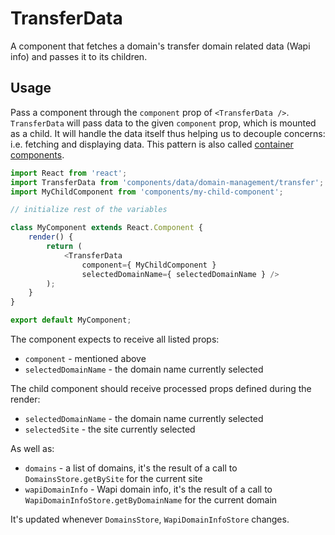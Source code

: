 TransferData
============

A component that fetches a domain's transfer domain related data (Wapi info) and passes it to its children.

## Usage

Pass a component through the `component` prop of `<TransferData />`. `TransferData` will pass data to the given `component` prop, which is mounted as a child.
It will handle the data itself thus helping us to decouple concerns: i.e. fetching and displaying data. This pattern is also called [container components](https://medium.com/@learnreact/container-components-c0e67432e005).

```js
import React from 'react';
import TransferData from 'components/data/domain-management/transfer';
import MyChildComponent from 'components/my-child-component';

// initialize rest of the variables

class MyComponent extends React.Component {
	render() {
		return (
			<TransferData
				component={ MyChildComponent }
				selectedDomainName={ selectedDomainName } />
		);
	}
} 

export default MyComponent;
```

The component expects to receive all listed props:

* `component` - mentioned above
* `selectedDomainName` - the domain name currently selected 

The child component should receive processed props defined during the render:

* `selectedDomainName` - the domain name currently selected 
* `selectedSite` - the site currently selected  

As well as:

* `domains` - a list of domains, it's the result of a call to `DomainsStore.getBySite` for the current site
* `wapiDomainInfo` - Wapi domain info, it's the result of a call to `WapiDomainInfoStore.getByDomainName` for the current domain  

It's updated whenever `DomainsStore`, `WapiDomainInfoStore` changes.
